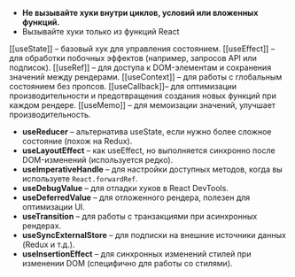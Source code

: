  - **Не вызывайте хуки внутри циклов, условий или вложенных функций.**
- Вызывайте хуки только из функций React

[[useState]] – базовый хук для управления состоянием.
[[useEffect]] – для обработки побочных эффектов (например, запросов API или подписок).
[[useRef]] – для доступа к DOM-элементам и сохранения значений между рендерами.
[[useContext]] – для работы с глобальным состоянием без пропсов.
[[useCallback]]– для оптимизации производительности и предотвращения создания новых функций при каждом рендере.
[[useMemo]] – для мемоизации значений, улучшает производительность.
- **useReducer** – альтернатива useState, если нужно более сложное состояние (похож на Redux).
- **useLayoutEffect** – как useEffect, но выполняется синхронно после DOM-изменений (используется редко).
- **useImperativeHandle** – для настройки доступных методов, когда вы используете `React.forwardRef`.
- **useDebugValue** – для отладки хуков в React DevTools.
- **useDeferredValue** – для отложенного рендера, полезен для оптимизации UI.
- **useTransition** – для работы с транзакциями при асинхронных рендерах.
- **useSyncExternalStore** – для подписки на внешние источники данных (Redux и т.д.).
- **useInsertionEffect** – для синхронных изменений стилей при изменении DOM (специфично для работы со стилями).